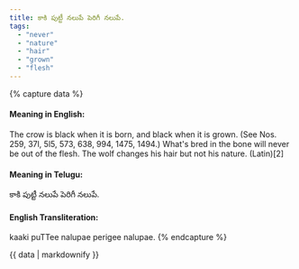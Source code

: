 ```yaml
---
title: కాకి పుట్టీ నలుపే పెరిగీ నలుపే.
tags:
  - "never"
  - "nature"
  - "hair"
  - "grown"
  - "flesh"
---
```


{% capture data %}
#### Meaning in English:
The crow is black when it is born, and black when it is grown.
(See Nos. 259, 37l, 5l5, 573, 638, 994, 1475, 1494.)
What's bred in the bone will never be out of the flesh.
The wolf changes his hair but not his nature. (Latin)[2]

#### Meaning in Telugu:
కాకి పుట్టీ నలుపే పెరిగీ నలుపే.

#### English Transliteration:
kaaki puTTee nalupae perigee nalupae.
{% endcapture %}

<div class="notice">{{ data | markdownify }}</div>

